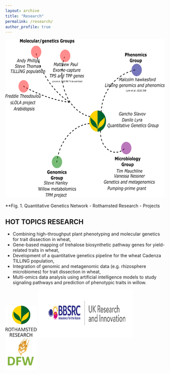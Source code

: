 ```yaml
---
layout: archive
title: "Research"
permalink: /research/
author_profile: true
---
```


<img src="https://raw.githubusercontent.com/DaniloLyra/danilolyra.github.io/master/images/RRes_group.png" width="650" height="500">

**Fig. 1. Quantitative Genetics Network - Rothamsted Research - Projects


HOT TOPICS RESEARCH
---
-	Combining high-throughput plant phenotyping and molecular genetics for trait dissection in wheat,
-	Gene-based mapping of trehalose biosynthetic pathway genes for yield-related traits in wheat,
-	Development of a quantitative genetics pipeline for the wheat Cadenza TILLING population,
-	Integration of genomic and metagenomic data (e.g. rhizosphere microbiomes) for trait dissection in wheat,
-	Multi-omics data analysis using artificial intelligence models to study signaling pathways and prediction of phenotypic traits in willow.

<p float="left">
<img src="https://raw.githubusercontent.com/DaniloLyra/danilolyra.github.io/master/images/rothamsted_research.png" width="100" height="100">
<img src="https://raw.githubusercontent.com/DaniloLyra/danilolyra.github.io/master/images/bbsrc-logo.jpg" width="300" height="150">
<img src="https://raw.githubusercontent.com/DaniloLyra/danilolyra.github.io/master/images/DFW.jpg" width="100" height="100">
</p>
